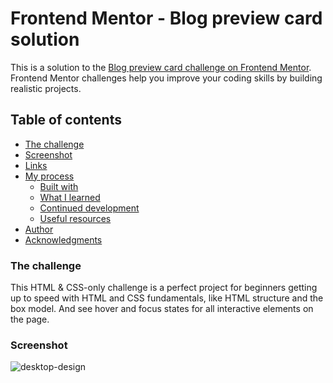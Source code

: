 # Frontend Mentor - Blog preview card solution
 
This is a solution to the [Blog preview card challenge on Frontend Mentor](https://www.frontendmentor.io/challenges/blog-preview-card-ckPaj01IcS). 
Frontend Mentor challenges help you improve your coding skills by building realistic projects.

## Table of contents

  - [The challenge](#the-challenge)
  - [Screenshot](#screenshot)
  - [Links](#links)
- [My process](#my-process)
  - [Built with](#built-with)
  - [What I learned](#what-i-learned)
  - [Continued development](#continued-development)
  - [Useful resources](#useful-resources)
- [Author](#author)
- [Acknowledgments](#acknowledgments)


### The challenge

This HTML & CSS-only challenge is a perfect project for beginners getting up to speed with HTML and CSS fundamentals, like HTML structure and the box model.
And see hover and focus states for all interactive elements on the page.

### Screenshot
![desktop-design](https://github.com/user-attachments/assets/d0d4d8d4-29b8-41f7-8756-d05594bbb1d3)

